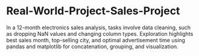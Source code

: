# Real-World-Project-Sales-Project
 In a 12-month electronics sales analysis, tasks involve data cleaning, such as dropping NaN values and changing column types. Exploration highlights best sales month, top-selling city, and optimal advertisement time using pandas and matplotlib for concatenation, grouping, and visualization.
